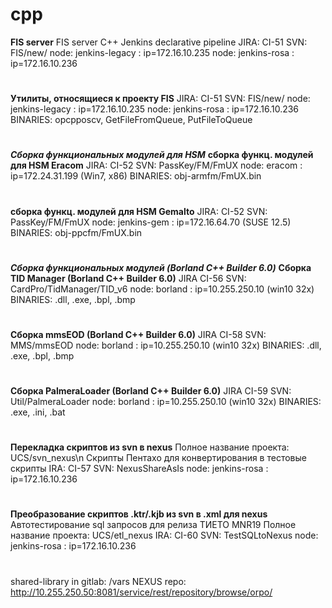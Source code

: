 # cpp
**FIS server**
FIS server C++ Jenkins declarative pipeline
JIRA: CI-51
SVN: FIS/new/
node: jenkins-legacy : ip=172.16.10.235
node: jenkins-rosa : ip=172.16.10.236
#
**Утилиты, относящиеся к проекту FIS**
JIRA: CI-51
SVN: FIS/new/
node: jenkins-legacy : ip=172.16.10.235
node: jenkins-rosa : ip=172.16.10.236
BINARIES: opcpposcv, GetFileFromQueue, PutFileToQueue
#
***Сборка функциональных модулей для HSM***
**сборка функц. модулей для HSM Eracom**
JIRA: CI-52
SVN: PassKey/FM/FmUX
node: eracom : ip=172.24.31.199 (Win7, x86)
BINARIES: obj-armfm/FmUX.bin
#
**сборка функц. модулей для HSM Gemalto**
JIRA: CI-52
SVN: PassKey/FM/FmUX
node: jenkins-gem : ip=172.16.64.70 (SUSE 12.5)
BINARIES: obj-ppcfm/FmUX.bin
#
***Сборка функциональных модулей (Borland C++ Builder 6.0)***
**Cборка TID Manager (Borland C++ Builder 6.0)**
JIRA CI-56
SVN: CardPro/TidManager/TID_v6
node: borland : ip=10.255.250.10 (win10 32x)
BINARIES: .dll, .exe, .bpl, .bmp
#
**Cборка mmsEOD (Borland C++ Builder 6.0)**
JIRA CI-58
SVN: MMS/mmsEOD
node: borland : ip=10.255.250.10 (win10 32x)
BINARIES: .dll, .exe, .bpl, .bmp
#
**Cборка PalmeraLoader (Borland C++ Builder 6.0)**
JIRA CI-59
SVN: Util/PalmeraLoader
node: borland : ip=10.255.250.10 (win10 32x)
BINARIES: .exe, .ini, .bat
#
**Перекладка скриптов из svn в nexus**
Полное название проекта: UCS/svn_nexus\n
Скрипты Пентахо для конвертирования в тестовые скрипты
IRA: CI-57
SVN: NexusShareAsIs
node: jenkins-rosa : ip=172.16.10.236
#
**Преобразование скриптов .ktr/.kjb из svn в .xml для nexus**
Автотестирование sql запросов для релиза ТИЕТО MNR19
Полное название проекта: UCS/etl_nexus
IRA: CI-60
SVN: TestSQLtoNexus
node: jenkins-rosa : ip=172.16.10.236
#
shared-library in gitlab: /vars
NEXUS repo: http://10.255.250.50:8081/service/rest/repository/browse/orpo/